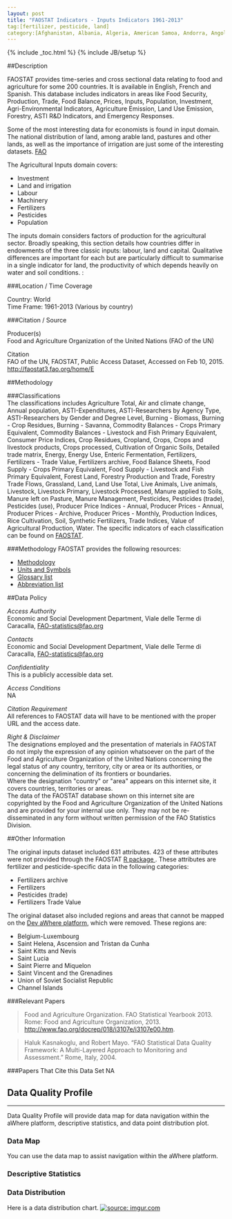 ```yaml
---
layout: post
title: "FAOSTAT Indicators - Inputs Indicators 1961-2013"
tag:[fertilizer, pesticide, land]
category:[Afghanistan, Albania, Algeria, American Samoa, Andorra, Angola, Anguilla, Antigua & Barbuda, Argentina, Armenia, Aruba, Australia, Austria, Azerbaijan, The Bahamas, Bahrain, Bangladesh, Barbados, Belarus, Belgium, Belize, Benin, Bermuda, Bhutan, Bolivia, Bosnia & Herzegovina, Botswana, Brazil, British Virgin Is., Brunei, Bulgaria, Burkina Faso, Burundi, Cape Verde, Cambodia, Cameroon, Canada, Cayman Is., Central African Republic, Chad, Chile, China, Colombia, Comoros, Congo, Cook Is., Costa Rica, Croatia, Cuba, Cyprus, Czech Republic, Denmark, Djibouti, Dominica, Dominican Republic, Democratic Republic of the Congo, Ecuador, Egypt, El Salvador, Equatorial Guinea, Eritrea, Estonia, Ethiopia, Falkland Is., Faroe Is., Fiji, Finland, France, French Guiana, French Polynesia, Gabon, The Gambia, Georgia, Germany, Ghana, Gibraltar, Greece, Greenland, Grenada, Guadeloupe, Guam, Guatemala, Guinea, Guinea-Bissau, Guyana, Haiti, Honduras, Hong Kong, Hungary, Iceland, India, Indonesia, Iran, Iraq, Ireland, Isle of Man, Israel, Italy, Jamaica, Japan, Jordan, Kazakhstan, Kenya, Kiribati, Kuwait, Kyrgyzstan, Laos, Latvia, Lebanon, Lesotho, Liberia, Libya, Liechtenstein, Lithuania, Luxembourg, Macao, Macedonia, Madagascar, Malawi, Malaysia, Maldives, Mali, Malta, Marshall Is., Martinique, Mauritania, Mauritius, Mayotte, Mexico, Micronesia, Monaco, Mongolia, Montenegro, Montserrat, Morocco, Mozambique, Myanmar, Namibia, Nauru, Nepal, Netherlands, Netherlands Antilles, New Caledonia, New Zealand, Nicaragua, Niger, Nigeria, Niue, Norfolk I., North Korea, Northern Mariana Is., Norway, Oman, Pakistan, Palau, Panama, Papua New Guinea, Paraguay, Peru, Philippines, Pitcairn Is., Poland, Portugal, Puerto Rico, Qatar, South Korea, Moldova, Romania, Russia, Rwanda, Samoa, San Marino, Sao Tome & Principe, Saudi Arabia, Senegal, Serbia, Seychelles, Sierra Leone, Singapore, Slovakia, Slovenia, Solomon Is., Somalia, South Africa, South Sudan, Spain, Sri Lanka, Sudan, Suriname, Swaziland, Sweden, Switzerland, Syria, Taiwan, Tajikistan, Tanzania, Thailand, Timor Leste, Togo, Tokelau, Tonga, Trinidad & Tobago, Tunisia, Turkey, Turkmenistan, Turks & Caicos Is., Tuvalu, Uganda, Ukraine, United Arab Emirates, United Kingdom, United States, Virgin Is., Uruguay, Uzbekistan, Vanuatu, Venezuela, Vietnam, Wallis & Futuna, Western Sahara, Yemen, Zambia, Zimbabwe]
---
```


{% include _toc.html %}
{% include JB/setup %}

##Description

FAOSTAT provides time-series and cross sectional  data relating to food and agriculture for some 200 countries. It is available in English, French and Spanish. This database includes indicators in areas like Food Security, Production, Trade, Food Balance, Prices, Inputs, Population, Investment, Agri-Environmental Indicators, Agriculture Emission, Land Use Emission, Forestry, ASTI R&D Indicators, and Emergency Responses.   

Some of the most interesting data for economists is found in input domain. The national distribution of land, among arable land, pastures and other lands, as well as the importance of irrigation are just some of the interesting datasets. [FAO][6] 

The Agricultural Inputs domain covers:

- Investment
- Land and irrigation
- Labour
- Machinery
- Fertilizers
- Pesticides
- Population

The inputs domain considers factors of production for the agricultural sector. Broadly speaking, this section details how countries differ in endowments of the three classic inputs: labour, land and capital. Qualitative differences are important for each but are particularly difficult to summarise in a single indicator for land, the productivity of which depends heavily on water and soil conditions. : 

###Location / Time Coverage

Country: World  
Time Frame: 1961-2013 (Various by country)  

###Citation / Source

Producer(s)   
Food and Agriculture Organization of the United Nations (FAO of the UN) 

Citation  
FAO of the UN, FAOSTAT, Public Access Dataset, Accessed on Feb 10, 2015. http://faostat3.fao.org/home/E

##Methodology

###Classifications    
The classifications includes Agriculture Total, Air and climate change, Annual population, ASTI-Expenditures, ASTI-Researchers by Agency Type, ASTI-Researchers by Gender and Degree Level, Burning - Biomass, Burning - Crop Residues, Burning - Savanna, Commodity Balances - Crops Primary Equivalent, Commodity Balances - Livestock and Fish Primary Equivalent, Consumer Price Indices, Crop Residues, Cropland, Crops, Crops and livestock products, Crops processed, Cultivation of Organic Soils, Detailed trade matrix, Energy, Energy Use, Enteric Fermentation, Fertilizers, Fertilizers - Trade Value, Fertilizers archive, Food Balance Sheets, Food Supply - Crops Primary Equivalent, Food Supply - Livestock and Fish Primary Equivalent, Forest Land, Forestry Production and Trade, Forestry Trade Flows, Grassland, Land, Land Use Total, Live Animals, Live animals, Livestock, Livestock Primary, Livestock Processed, Manure applied to Soils, Manure left on Pasture, Manure Management, Pesticides, Pesticides (trade), Pesticides (use), Producer Price Indices - Annual, Producer Prices - Annual, Producer Prices - Archive, Producer Prices - Monthly, Production Indices, Rice Cultivation, Soil, Synthetic Fertilizers, Trade Indices, Value of Agricultural Production, Water. The specific indicators of each classification can be found on [FAOSTAT][1].

###Methodology
FAOSTAT provides the following resources:

- [Methodology][2] 
- [Units and Symbols][3]   
- [Glossary list][4]
- [Abbreviation list][5]  

##Data Policy

*Access Authority*  
Economic and Social Development Department, Viale delle Terme di Caracalla, FAO-statistics@fao.org

*Contacts*  
Economic and Social Development Department, Viale delle Terme di Caracalla, FAO-statistics@fao.org

*Confidentiality*  
This is a publicly accessible data set.

*Access Conditions*  
NA 

*Citation Requirement*  
All references to FAOSTAT data will have to be mentioned with the proper URL and the access date.

*Right & Disclaimer*  
The designations employed and the presentation of materials in FAOSTAT do not imply the expression of any opinion whatsoever on the part of the Food and Agriculture Organization of the United Nations concerning the legal status of any country, territory, city or area or its authorities, or concerning the delimination of its frontiers or boundaries.  
Where the designation "country" or "area" appears on this internet site, it covers countries, territories or areas.  
The data of the FAOSTAT database shown on this internet site are copyrighted by the Food and Agriculture Organization of the United Nations and are provided for your internal use only. They may not be re-disseminated in any form without written permission of the FAO Statistics Division.  

##Other Information

The original inputs dataset included 631 attributes. 423 of these attributes were not provided through the FAOSTAT [R package ][7]. These attributes are fertilizer and pesticide-specific data in the following categories: 
 
- Fertilizers archive
- Fertilizers
- Pesticides (trade)
- Fertilizers Trade Value

The original dataset also included regions and areas that cannot be mapped on the [Dev aWhere platform][8], which were removed. These regions are: 
  
- Belgium-Luxembourg
- Saint Helena, Ascension and Tristan da Cunha
- Saint Kitts and Nevis
- Saint Lucia
- Saint Pierre and Miquelon
- Saint Vincent and the Grenadines
- Union of Soviet Socialist Republic
- Channel Islands

###Relevant Papers

> Food and Agriculture Organization. FAO Statistical Yearbook 2013. Rome: Food and Agriculture Organization, 2013. http://www.fao.org/docrep/018/i3107e/i3107e00.htm.  

> Haluk Kasnakoglu, and Robert Mayo. “FAO Statistical Data Quality Framework: A Multi-Layered Approach to Monitoring and Assessment.” Rome, Italy, 2004.

###Papers That Cite this Data Set
NA

## Data Quality Profile
----
Data Quality Profile will provide data map for data navigation within the aWhere platform, descriptive statistics, and data point distribution plot. 

### Data Map
You can use the data map to assist navigation within the aWhere platform. 
<script src="https://gist.github.com/yizhexu/97acce32fe1c2035009c.js"></script>

### Descriptive Statistics
<script src="https://gist.github.com/yizhexu/8be396b7fce249a8fe1d.js"></script>

### Data Distribution
Here is a data distribution chart. 
<a href="http://imgur.com/hBJdR9t"><img src="http://i.imgur.com/hBJdR9t.jpg" title="source: imgur.com" /></a>


[1]: http://faostat3.fao.org/mes/classifications/E "Classifications" 
[2]: http://faostat3.fao.org/mes/methodology_list/E "Methods & Standards"
[3]: http://faostat3.fao.org/mes/units/E "Standard Units and Symbols used in FAOSTAT"
[4]: http://faostat3.fao.org/mes/glossary/E "Glossary List"
[5]: http://faostat3.fao.org/mes/abbreviations/E "Abbreviations List"
[6]: http://faostat3.fao.org/download/Q/*/E "Production"
[7]: http://cran.r-project.org/web/packages/FAOSTAT/index.html "FAOSTAT: A complementary package to the FAOSTAT database and the Statistical Yearbook of the Food and Agricultural Organization of the United Nations"
[8]: http://apps.awhere.com/ "aWhere Platform"